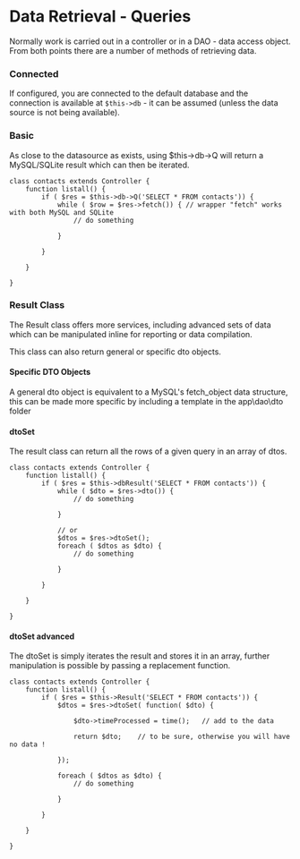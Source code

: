 # Data Retrieval - Queries

Normally work is carried out in a controller or in a DAO - data access object.
From both points there are a number of methods of retrieving data.

### Connected
If configured, you are connected to the default database and the connection is
 available at ```$this->db``` - it can be assumed (unless the data source is
 not being available).

### Basic
As close to the datasource as exists, using $this->db->Q will return a
MySQL/SQLite result which can then be iterated.
```
class contacts extends Controller {
	function listall() {
		if ( $res = $this->db->Q('SELECT * FROM contacts')) {
			while ( $row = $res->fetch()) {	// wrapper "fetch" works with both MySQL and SQLite
				// do something

			}

		}

	}

}
```

### Result Class
The Result class offers more services, including advanced sets of data
which can be manipulated inline for reporting or data compilation.

This class can also return general or specific dto objects.
#### Specific DTO Objects
A general dto object is equivalent to a MySQL's fetch_object data structure,
this can be made more specific by including a template in the app\dao\dto folder

#### dtoSet
The result class can return all the rows of a given query in an array of dtos.
```
class contacts extends Controller {
	function listall() {
		if ( $res = $this->dbResult('SELECT * FROM contacts')) {
			while ( $dto = $res->dto()) {
				// do something

			}

			// or
			$dtos = $res->dtoSet();
			foreach ( $dtos as $dto) {
				// do something

			}

		}

	}

}
```

#### dtoSet advanced
The dtoSet is simply iterates the result and stores it in an array,
further manipulation is possible by passing a replacement function.
```
class contacts extends Controller {
	function listall() {
		if ( $res = $this->Result('SELECT * FROM contacts')) {
			$dtos = $res->dtoSet( function( $dto) {

				$dto->timeProcessed = time();	// add to the data

				return $dto;	// to be sure, otherwise you will have no data !

			});

			foreach ( $dtos as $dto) {
				// do something

			}

		}

	}

}
```

